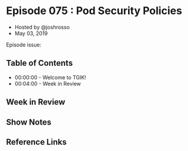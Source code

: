 # Episode 075 : Pod Security Policies

- Hosted by @joshrosso
- May 03, 2019

Episode issue: 
<!--- Thumbnailed embed of the video, NFnpUlt0IuM is the video id from the youtube url --->

<!--<a href="https://www.youtube.com/watch?v=Xfi9XqcZ76M
" target="_blank"><img src="http://img.youtube.com/vi/Xfi9XqcZ76M/hqdefault.jpg" width="480" height="360" border="10" /></a> -->

## Table of Contents

- 00:00:00 - Welcome to TGIK!
- 00:04:00 - Week in Review


## Week in Review

<!-- TODO -->

## Show Notes

<!-- TODO -->

## Reference Links

<!-- TODO -->
